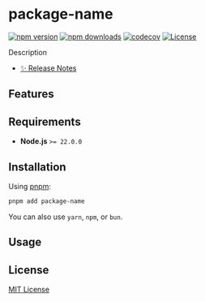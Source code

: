 # package-name

[![npm version][npm-version-src]][npm-version-href]
[![npm downloads][npm-downloads-src]][npm-downloads-href]
[![codecov][codecov-src]][codecov-href]
[![License][license-src]][license-href]

Description

- [✨ Release Notes](./CHANGELOG.md)

## Features

## Requirements

- **Node.js** `>= 22.0.0`

## Installation

Using [pnpm](https://pnpm.io):

```bash
pnpm add package-name
```

You can also use `yarn`, `npm`, or `bun`.

## Usage

## License

[MIT License](./LICENSE)

<!-- Badges -->
[npm-version-href]: https://npmjs.com/package/package-name
[npm-version-src]: https://img.shields.io/npm/v/package-name/latest.svg?colorA=18181b&colorB=28cf8d&style=flat

[npm-downloads-href]: https://npmjs.com/package/package-name
[npm-downloads-src]: https://img.shields.io/npm/dm/package-name.svg?colorA=18181b&colorB=28cf8d&style=flat

[codecov-href]: https://codecov.io/gh/author-or-organization/repo-name
[codecov-src]: https://codecov.io/gh/author-or-organization/repo-name/graph/badge.svg?token=

[license-href]: https://github.com/author-or-organization/repo-name/blob/main/LICENSE
[license-src]: https://img.shields.io/github/license/author-or-organization/repo-name?colorA=18181b&colorB=28cf8d&style=flat
